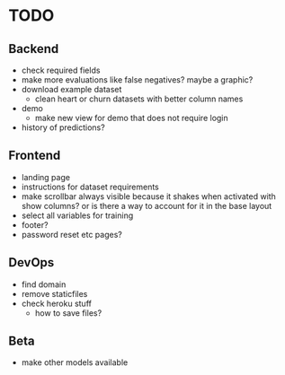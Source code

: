 # TODO
## Backend
* check required fields
* make more evaluations like false negatives? maybe a graphic?
* download example dataset
    * clean heart or churn datasets with better column names
* demo
    * make new view for demo that does not require login
* history of predictions?

## Frontend
* landing page
* instructions for dataset requirements
* make scrollbar always visible because it shakes when activated with show columns? or is there a way to account for it in the base layout
* select all variables for training
* footer?
* password reset etc pages?

## DevOps
* find domain
* remove staticfiles
* check heroku stuff
    * how to save files?

## Beta
* make other models available
